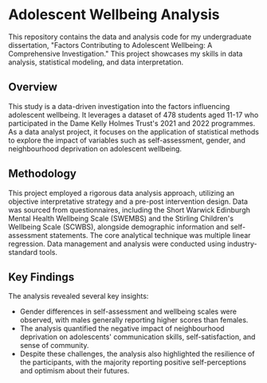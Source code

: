 #   Adolescent Wellbeing Analysis

This repository contains the data and analysis code for my undergraduate dissertation, "Factors Contributing to Adolescent Wellbeing: A Comprehensive Investigation." This project showcases my skills in data analysis, statistical modeling, and data interpretation.

##   Overview

This study is a data-driven investigation into the factors influencing adolescent wellbeing. It leverages a dataset of 478 students aged 11-17 who participated in the Dame Kelly Holmes Trust's 2021 and 2022 programmes. As a data analyst project, it focuses on the application of statistical methods to explore the impact of variables such as self-assessment, gender, and neighbourhood deprivation on adolescent wellbeing.

##   Methodology

This project employed a rigorous data analysis approach, utilizing an objective interpretative strategy and a pre-post intervention design. Data was sourced from questionnaires, including the Short Warwick Edinburgh Mental Health Wellbeing Scale (SWEMBS) and the Stirling Children's Wellbeing Scale (SCWBS), alongside demographic information and self-assessment statements. The core analytical technique was multiple linear regression. Data management and analysis were conducted using industry-standard tools.

##   Key Findings

The analysis revealed several key insights:

* Gender differences in self-assessment and wellbeing scales were observed, with males generally reporting higher scores than females.
* The analysis quantified the negative impact of neighbourhood deprivation on adolescents' communication skills, self-satisfaction, and sense of community.
* Despite these challenges, the analysis also highlighted the resilience of the participants, with the majority reporting positive self-perceptions and optimism about their futures.
